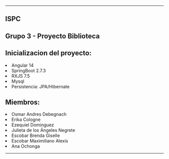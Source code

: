 
--------------------------------------------------------------------------------------------------------------------------------------------------------------------------------

## ISPC<br>

## Grupo 3 - Proyecto Biblioteca

## Inicializacion del proyecto: 

  <li>Angular 14</li>
  <li>SpringBoot 2.7.3</li>
  <li>RXJS 7.5</li>
  <li>Mysql</li>
  <li>Persistencia: JPA/Hibernate</li>

## Miembros:

  <li>Osmar Andres Debegnach</li>
  <li>Erika Cologne</li>
  <li>Ezequiel Dominguez</li>
  <li>Julieta de los Ángeles Negrete</li>
  <li>Escobar Brenda Giselle</li>
  <li>Escobar Maximiliano Alexis</li>
  <li>Ana Ochonga</li>

--------------------------------------------------------------------------------------------------------------------------------------------------------------------------------
